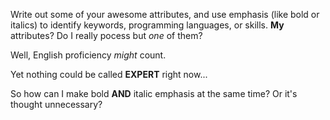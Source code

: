Write out some of your awesome attributes, and use emphasis (like bold or italics) to identify keywords, programming languages, or skills. 
**My** attributes? Do I really pocess but *one* of them?

Well, English proficiency _might_ count.

Yet nothing could be called __**EXPERT**__ right now...

So how can I make bold **AND** italic emphasis at the same time? Or it's thought unnecessary?
